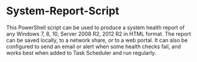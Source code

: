 # System-Report-Script

This PowerShell script can be used to produce a system health report of any Windows 7, 8, 10, Server 2008 R2, 2012 R2 in HTML format. The report can be saved locally, to a network share, or to a web portal. It can also be configured to send an email or alert when some health checks fail, and works best when added to Task Scheduler and run regularly.
